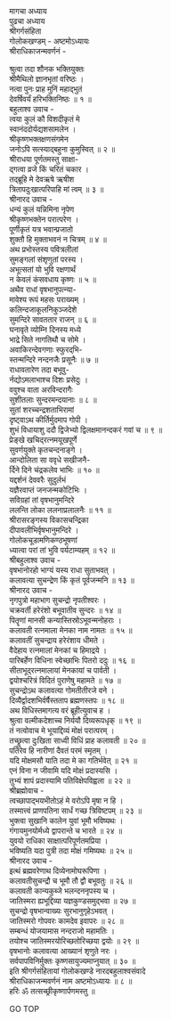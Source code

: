 मागचा अध्याय  
पुढचा अध्याय  
श्रीगर्गसंहिता  
गोलोकखण्डम् - अष्टमोऽध्यायः  
श्रीराधिकाजन्मवर्णनं -  
  
श्रुत्वा तदा शौनक भक्तियुक्तः  
     श्रीमैथिलो ज्ञानभृतां वरिष्ठः ।  
नत्वा पुनः प्राह मुनिं महाद्‌भुतं  
     देवर्षिवर्यं हरिभक्तिनिष्ठः ॥ १ ॥  
बहुलाश्व उवाच -  
त्वया कुलं कौ विशदीकृतं मे  
     स्वानंददोर्यद्यशसामलेन ।  
श्रीकृष्णभक्तक्षणसंगमेन  
     जनोऽपि सत्स्याद्‌बहुना कुमुस्वित् ॥ २ ॥  
श्रीराधया पूर्णतमस्तु साक्षा-  
     द्‌गत्वा व्रजे किं चरितं चकार ।  
तद्‌ब्रूहि मे देवऋषे ऋषीश  
     त्रितापदुःखात्परिपाहि मां त्वम् ॥ ३ ॥  
श्रीनारद उवाच -  
धन्यं कुलं यन्निमिना नृपेण  
     श्रीकृष्णभक्तेन परात्परेण ।  
पूर्णीकृतं यत्र भवान्प्रजातो  
     शुक्तौ हि मुक्ताभवनं न चित्रम् ॥ ४ ॥  
अथ प्रभोस्तस्य पवित्रलीलां  
     सुमङ्गलां संशृणुतां परस्य ।  
अभूत्सतां यो भुवि रक्षणार्थं  
     न केवलं कंसवधाय कृष्णः ॥ ५ ॥  
अथैव राधां वृषभानुपत्न्या-  
     मावेश्य रूपं महसः पराख्यम् ।  
कलिन्दजाकूलनिकुञ्जदेशे  
     सुमन्दिरे सावततार राजन् ॥ ६ ॥  
घनावृते व्योम्नि दिनस्य मध्ये  
     भाद्रे सिते नागतिथौ च सोमे ।  
अवाकिरन्देवगणाः स्फुरद्‌भि-  
     स्तन्मन्दिरे नन्दनजैः प्रसूनैः ॥ ७ ॥  
राधावतारेण तदा बभूवु-  
     र्नद्योऽमलाभाश्च दिशः प्रसेदुः ।  
ववुश्च वाता अरविन्दरागैः  
     सुशीतलाः सुन्दरमन्दयानाः ॥ ८ ॥  
सुतां शरच्चन्द्रशताभिरामां  
     दृष्ट्वाऽथ कीर्तिर्मुदमाप गोपी ।  
शुभं विधायाशु ददौ द्विजेभ्यो      द्विलक्षमानन्दकरं गवां च ॥ ९ ॥  
प्रेङ्खे खचिद्‌रत्नमयूखपूर्णे  
     सुवर्णयुक्ते कृतचन्दनाङ्‌गे ।  
आन्दोलिता सा ववृधे सखीजनै-  
     र्दिने दिने चंद्रकलेव भाभिः ॥ १० ॥  
यद्दर्शनं देववरैः सुदुर्लभं  
     यज्ञैरवाप्तं जनजन्मकोटिभिः ।  
सविग्रहां तां वृषभानुमन्दिरे  
     ललन्ति लोका ललनाप्रलालनैः ॥ ११ ॥  
श्रीरासरङ्‌गस्य विकासचन्द्रिका  
     दीपावलीभिर्वृषभानुमन्दिरे ।  
गोलोकचूडामणिकण्ठभूषणां  
     ध्यात्वा परां तां भुवि पर्यटाम्यहम् ॥ १२ ॥  
श्रीबहुलाश्व उवाच -  
वृषभानोरहो भाग्यं यस्य राधा सुताभवत् ।  
कलावत्या सुचन्द्रेण किं कृतं पूर्वजन्मनि ॥ १३ ॥  
श्रीनारद उवाच -  
नृगपुत्रो महाभाग सुचन्द्रो नृपतीश्वरः ।  
चक्रवर्ती हरेरंशो बभूवातीव सुन्दरः ॥ १४ ॥  
पितॄणां मानसी कन्यास्तिस्रोऽभूवन्मनोहराः ।  
कलावती रत्नमाला मेनका नाम नामतः ॥ १५ ॥  
कलावतीं सुचन्द्राय हरेरंशाय धीमते ।  
वैदेहाय रत्नमालां मेनकां च हिमाद्रये ।  
पारिबर्हेण विधिना स्वेच्छाभिः पितरो ददुः ॥ १६ ॥  
सीताभूद्‌रत्नमालायां मेनकायां च पार्वती ।  
द्वयोश्चरित्रं विदितं पुराणेषु महामते ॥ १७ ॥  
सुचन्द्रोऽथ कलावत्या गोमतीतीरजे वने ।  
दिव्यैर्द्वादशभिर्वर्षैस्तताप ब्रह्मणस्तपः ॥ १८ ॥  
अथ विधिस्तमागत्य वरं ब्रूहीत्युवाच ह ।  
श्रुत्वा वल्मीकदेशाच्च निर्ययौ दिव्यरूपधृक् ॥ १९ ॥  
तं नत्वोवाच मे भूयाद्दिव्यं मोक्षं परात्परम् ।  
तच्छ्रुत्वा दुःखिता साध्वी विधिं प्राह कलावती ॥ २० ॥  
पतिरेव हि नारीणां दैवतं परमं स्मृतम् ।  
यदि मोक्षमसौ याति तदा मे का गतिर्भवेत् ॥ २१ ॥  
एनं विना न जीवामि यदि मोक्षं प्रदास्यसि ।  
तुभ्यं शापं प्रदास्यामि पतिविक्षेपविह्वला ॥ २२ ॥  
श्रीब्रह्मोवाच -  
त्वच्छापाद्‌भयभीतोऽहं मे वरोऽपि मृषा न हि ।  
तस्मात्त्वं प्राणपतिना सार्धं गच्छ त्रिविष्टपम् ॥ २३ ॥  
भुक्त्वा सुखानि कालेन युवां भूमौ भविष्यथः ।  
गंगायमुनयोर्मध्ये द्वापरान्ते च भारते ॥ २४ ॥  
युवयो राधिका साक्षात्परिपूर्णतमप्रिया ।  
भविष्यति यदा पुत्री तदा मोक्षं गमिष्यथः ॥ २५ ॥  
श्रीनारद उवाच -  
इत्थं ब्रह्मवरेणाथ दिव्येनामोघरूपिणा ।  
कलावतीसुचन्द्रौ च भूमौ तौ द्वौ बभूवतुः ॥ २६ ॥  
कलावती कान्यकुब्जे भलन्दननृपस्य च ।  
जातिस्मरा ह्यभूद्दिव्या यज्ञकुण्डसमुद्‌भवा ॥ २७ ॥  
सुचन्द्रो वृषभान्वाख्यः सुरभानुगृहेऽभवत् ।  
जातिस्मरो गोपवरः कामदेव इवापरः ॥ २८ ॥  
सम्बन्धं योजयामास नन्दराजो महामतिः ।  
तयोश्च जातिस्मरयोरिच्छतोरिच्छया द्वयोः ॥ २९ ॥  
वृषभानोः कलावत्या आख्यानं शृणुते नरः ।  
सर्वपापविनिर्मुक्तः कृष्णसायुज्यमाप्नुयात् ॥ ३० ॥  
इति श्रीगर्गसंहितायां गोलोकखण्डे नारदबहुलाश्वसंवादे  
श्रीराधिकाजन्मवर्णनं नाम अष्टमोऽध्यायः ॥ ८ ॥  
हरिः ॐ तत्सच्छ्रीकृष्णार्पणमस्तु ॥  
  
GO TOP
